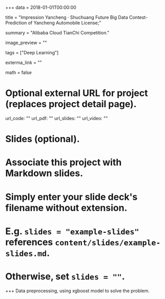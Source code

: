 +++
data = 2018-01-01T00:00:00

title = "Impression Yancheng · Shuchuang Future Big Data Contest-Prediction of Yancheng Automobile License;"

summary = "Alibaba Cloud TianChi Competition."

image_preview = ""

tags = ["Deep Learning"]

exterma_link = ""

math = false


# Optional external URL for project (replaces project detail page).

url_code: ""
url_pdf: ""
url_slides: ""
url_video: ""

# Slides (optional).
#   Associate this project with Markdown slides.
#   Simply enter your slide deck's filename without extension.
#   E.g. `slides = "example-slides"` references `content/slides/example-slides.md`.
#   Otherwise, set `slides = ""`.

+++
Data preprocessing, using xgboost model to solve the problem.
